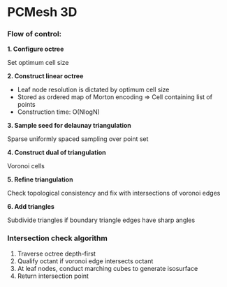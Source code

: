 # PCMesh 3D

### Flow of control:

**1. Configure octree**
    
Set optimum cell size

**2. Construct linear octree**
  
  * Leaf node resolution is dictated by optimum cell size
  * Stored as ordered map of Morton encoding &rArr; Cell containing list of points
  * Construction time: O(NlogN)

**3. Sample seed for delaunay triangulation**
	
Sparse uniformly spaced sampling over point set

**4. Construct dual of triangulation**
	
Voronoi cells

**5. Refine triangulation**
	
Check topological consistency and fix with intersections of voronoi edges

**6. Add triangles**
	
Subdivide triangles if boundary triangle edges have sharp angles


### Intersection check algorithm

1. Traverse octree depth-first
2. Qualify octant if voronoi edge intersects octant
3. At leaf nodes, conduct marching cubes to generate isosurface
4. Return intersection point